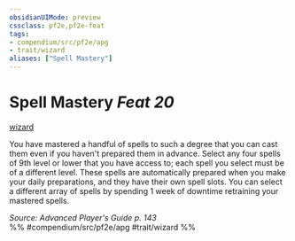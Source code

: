 ```yaml
---
obsidianUIMode: preview
cssclass: pf2e,pf2e-feat
tags:
- compendium/src/pf2e/apg
- trait/wizard
aliases: ["Spell Mastery"]
---
```

# Spell Mastery  *Feat 20*  
[wizard](/rules/traits/wizard.md)  


You have mastered a handful of spells to such a degree that you can cast them even if you haven't prepared them in advance. Select any four spells of 9th level or lower that you have access to; each spell you select must be of a different level. These spells are automatically prepared when you make your daily preparations, and they have their own spell slots. You can select a different array of spells by spending 1 week of downtime retraining your mastered spells.

*Source: Advanced Player's Guide p. 143*  
%% #compendium/src/pf2e/apg #trait/wizard %%